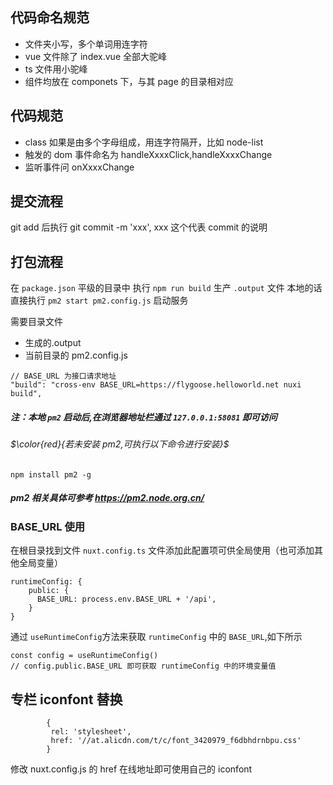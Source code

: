 

## 代码命名规范

- 文件夹小写，多个单词用连字符
- vue 文件除了 index.vue 全部大驼峰
- ts 文件用小驼峰
- 组件均放在 componets 下，与其 page 的目录相对应

## 代码规范

- class 如果是由多个字母组成，用连字符隔开，比如 node-list
- 触发的 dom 事件命名为 handleXxxxClick,handleXxxxChange
- 监听事件问 onXxxxChange

## 提交流程

git add 后执行 git commit -m 'xxx', xxx 这个代表 commit 的说明

## 打包流程

在 `package.json` 平级的目录中 执行 `npm run build` 生产 `.output` 文件 本地的话直接执行 `pm2 start pm2.config.js` 启动服务

需要目录文件

- 生成的.output
- 当前目录的 pm2.config.js

```
// BASE_URL 为接口请求地址
"build": "cross-env BASE_URL=https://flygoose.helloworld.net nuxi build",
```

##### 注：本地 `pm2` 启动后,在浏览器地址栏通过 `127.0.0.1:58081` 即可访问

###### $\color{red}{若未安装 pm2,可执行以下命令进行安装}$

```
npm install pm2 -g
```

##### pm2 相关具体可参考 <https://pm2.node.org.cn/>

### BASE_URL 使用

在根目录找到文件 `nuxt.config.ts` 文件添加此配置项可供全局使用（也可添加其他全局变量）

```
runtimeConfig: {
    public: {
      BASE_URL: process.env.BASE_URL + '/api',
    }
}
```

通过 `useRuntimeConfig`方法来获取 `runtimeConfig` 中的 `BASE_URL`,如下所示

```
const config = useRuntimeConfig()
// config.public.BASE_URL 即可获取 runtimeConfig 中的环境变量值
```

## 专栏 iconfont 替换

```
        {
         rel: 'stylesheet',
         href: '//at.alicdn.com/t/c/font_3420979_f6dbhdrnbpu.css'
        }

```

修改 nuxt.config.js 的 href 在线地址即可使用自己的 iconfont
